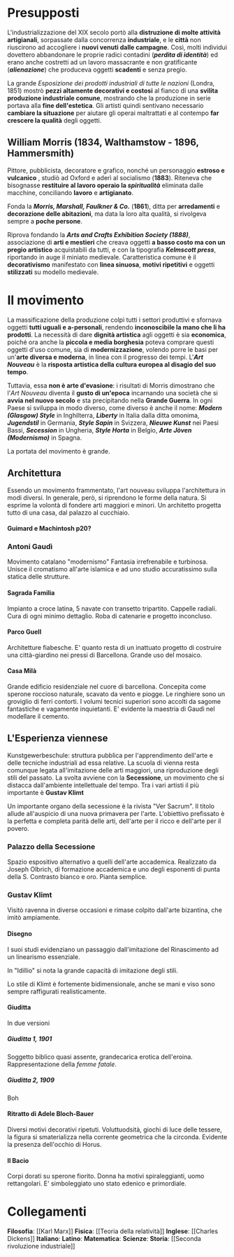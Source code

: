 # Presupposti
L'industrializzazione del XIX secolo portò alla **distruzione di molte attività artigianali**, sorpassate dalla concorrenza **industriale**, e le **città** non riuscirono ad accogliere i **nuovi venuti dalle campagne**. Così, molti individui dovettero abbandonare le proprie radici contadini (***perdita di identità***) ed erano anche costretti ad un lavoro massacrante e non gratificante (***alienazione***) che produceva oggetti **scadenti** e senza pregio.

La grande *Esposizione dei prodotti industriali di tutte le nazioni* (Londra, 1851) mostrò **pezzi altamente decorativi e costosi** al fianco di una **svilita produzione industriale comune**, mostrando che la produzione in serie portava alla **fine dell'estetica**. Gli artisti quindi sentivano necessario **cambiare la situazione** per aiutare gli operai maltrattati e al contempo **far crescere la qualità** degli oggetti.
## William Morris (1834, Walthamstow - 1896, Hammersmith)
Pittore, pubblicista, decoratore e grafico, nonché un personaggio **estroso e vulcanico** , studiò ad Oxford e aderì al socialismo (**1883**). Riteneva che bisognasse **restituire al lavoro operaio la *spiritualità*** eliminata dalle macchine, conciliando **lavoro** e **artigianato**.

Fonda la ***Morris, Marshall, Faulkner & Co.*** (**1861**), ditta per **arredamenti** e **decorazione delle abitazioni**, ma data la loro alta qualità, si rivolgeva sempre a **poche persone**.

Riprova fondando la ***Arts and Crafts Exhibition Society (1888)***, associazione di **arti e mestieri** che creava oggetti **a basso costo ma con un pregio artistico** acquistabili da tutti, e con la tipografia ***Kelmscott press***, riportando in auge il miniato medievale. Caratteristica comune è il **decorativismo** manifestato con **linea sinuosa**, **motivi ripetitivi** e oggetti **stilizzati** su modello medievale.
# Il movimento
La massificazione della produzione colpì tutti i settori produttivi e sfornava oggetti **tutti uguali e a-personali**, rendendo **inconoscibile la mano che li ha prodotti**. La necessità di dare **dignità artistica** agli oggetti è sia **economica**, poiché ora anche la **piccola e media borghesia** poteva comprare questi oggetti d'uso comune, sia di **modernizzazione**, volendo porre le basi per un'**arte diversa e moderna**, in linea con il progresso dei tempi. L'***Art Nouveau*** è la **risposta artistica della cultura europea al disagio del suo tempo**.

Tuttavia, essa **non è arte d'evasione**: i risultati di Morris dimostrano che l'*Art Nouveau* diventa il **gusto di un'epoca** incarnando una società che si **avvia nel nuovo secolo** e sta precipitando nella **Grande Guerra**. In ogni Paese si sviluppa in modo diverso, come diverso è anche il nome: ***Modern (Glasgow) Style*** in Inghilterra, ***Liberty*** in Italia dalla ditta omonima, ***Jugendstil*** in Germania, ***Style Sapin*** in Svizzera, ***Nieuwe Kunst*** nei Paesi Bassi, ***Secession*** in Ungheria, ***Style Horta*** in Belgio, ***Arte Jòven (Modernismo)*** in Spagna.

La portata del movimento è grande.
## Architettura
Essendo un movimento frammentato, l'art nouveau sviluppa l'architettura in modi diversi. In generale, però, si riprendono le forme della natura. Si esprime la volontà di fondere arti maggiori e minori. Un architetto progetta tutto di una casa, dal palazzo al cucchiaio.

#### Guimard e Machintosh p20?

### Antoni Gaudì
Movimento catalano "modernismo"
Fantasia irrefrenabile e turbinosa. Unisce il cromatismo all'arte islamica e ad uno studio accuratissimo sulla statica delle strutture.
#### Sagrada Familia
Impianto a croce latina, 5 navate con transetto tripartito. Cappelle radiali. Cura di ogni minimo dettaglio. Roba di catenarie e progetto inconcluso.
#### Parco Guell
Architetture fiabesche. E' quanto resta di un inattuato progetto di costruire una città-giardino nei pressi di Barcellona. Grande uso del mosaico.
#### Casa Milà
Grande edificio residenziale nel cuore di barcellona. Concepita come sperone roccioso naturale, scavato da vento e piogge. Le ringhiere sono un groviglio di ferri contorti. I volumi tecnici superiori sono accolti da sagome fantastiche e vagamente inquietanti.
E' evidente la maestria di Gaudì nel modellare il cemento.

## L'Esperienza viennese
Kunstgewerbeschule: struttura pubblica per l'apprendimento dell'arte e delle tecniche industriali ad essa relative.
La scuola di vienna resta comunque legata all'imitazione delle arti maggiori, una riproduzione degli stili del passato.
La svolta avviene con la **Secessione**, un movimento che si distacca dall'ambiente intellettuale del tempo. Tra i vari artisti il più importante è **Gustav Klimt**

Un importante organo della secessione è la rivista "Ver Sacrum". Il titolo allude all'auspicio di una nuova primavera per l'arte.
L'obiettivo prefissato è la perfetta e completa parità delle arti, dell'arte per il ricco e dell'arte per il povero.

### Palazzo della Secessione
Spazio espositivo alternativo a quelli dell'arte accademica.
Realizzato da Joseph Olbrich, di formazione accademica e uno degli esponenti di punta della S.
Contrasto bianco e oro.
Pianta semplice.

### Gustav Klimt
Visitò ravenna in diverse occasioni e rimase colpito dall'arte bizantina, che imitò ampiamente.
#### Disegno
I suoi studi evidenziano un passaggio dall'imitazione del Rinascimento ad un linearismo essenziale.

In "Idillio" si nota la grande capacità di imitazione degli stili.

Lo stile di Klimt è fortemente bidimensionale, anche se mani e viso sono sempre raffigurati realisticamente.

#### Giuditta
In due versioni
##### Giuditta 1, 1901
Soggetto biblico quasi assente, grandecarica erotica dell'eroina. Rappresentazione della *femme fatale*.
##### Giuditta 2, 1909
Boh

#### Ritratto di Adele Bloch-Bauer
Diversi motivi decorativi ripetuti. Voluttuodsità, giochi di luce delle tessere, la figura si smaterializza nella corrente geometrica che la circonda.
Evidente la presenza dell'occhio di Horus.

#### Il Bacio
Corpi dorati su sperone fiorito.
Donna ha motivi spiraleggianti, uomo rettangolari.
E' simboleggiato uno stato edenico e primordiale.

# Collegamenti
**Filosofia**: [[Karl Marx]]
**Fisica**: [[Teoria della relatività]]
**Inglese**: [[Charles Dickens]]
**Italiano**: 
**Latino**: 
**Matematica**:
**Scienze**:
**Storia**: [[Seconda rivoluzione industriale]]
